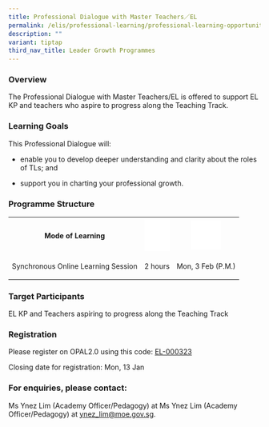 ```yaml
---
title: Professional Dialogue with Master Teachers／EL
permalink: /elis/professional-learning/professional-learning-opportunities/professional-dialogue/
description: ""
variant: tiptap
third_nav_title: Leader Growth Programmes
---
```

<h3>Overview</h3>
<p>The Professional Dialogue with Master Teachers/EL is offered to support
EL KP and teachers who aspire to progress along the Teaching Track.</p>
<h3>Learning Goals</h3>
<p>This Professional Dialogue will:</p>
<ul data-tight="true" class="tight">
<li>
<p>enable you to develop deeper understanding and clarity about the roles
of TLs; and</p>
</li>
<li>
<p>support you in charting your professional growth.</p>
</li>
</ul>
<h3>Programme Structure</h3>
<table style="minWidth: 75px">
<colgroup>
<col>
<col>
<col>
</colgroup>
<tbody>
<tr>
<th rowspan="1" colspan="1">
<p>Mode of Learning</p>
</th>
<th rowspan="1" colspan="1">
<div class="isomer-image-wrapper">
<img style="width:50px" height="auto" width="100%" alt="Picture7" src="/images/picture7.png">
</div>
</th>
<th rowspan="1" colspan="1">
<div class="isomer-image-wrapper">
<img style="width:60px" height="auto" width="100%" alt="Picture8" src="/images/picture8.png">
</div>
</th>
</tr>
<tr>
<td rowspan="1" colspan="1">
<p>Synchronous Online Learning Session</p>
</td>
<td rowspan="1" colspan="1">
<p>2 hours</p>
</td>
<td rowspan="1" colspan="1">
<p>Mon, 3 Feb (P.M.)</p>
</td>
</tr>
</tbody>
</table>
<h3>Target Participants</h3>
<p>EL KP and Teachers aspiring to progress along the Teaching Track</p>
<h3>Registration</h3>
<p>Please register on&nbsp;OPAL2.0&nbsp;using this code: <a href="https://www.opal2.moe.edu.sg/app/learner/detail/course/ac2f888b-8c21-4a8a-9ff1-9055bea65341" rel="noopener nofollow" target="_blank">EL-000323</a>
</p>
<p>Closing date for registration: Mon, 13 Jan</p>
<h3>For enquiries, please contact:</h3>
<p>Ms Ynez Lim (Academy Officer/Pedagogy) at Ms Ynez Lim (Academy Officer/Pedagogy)
at <a href="mailto:ynez_lim@moe.gov.sg" rel="noopener noreferrer nofollow" target="_blank">ynez_lim@moe.gov.sg</a>.</p>